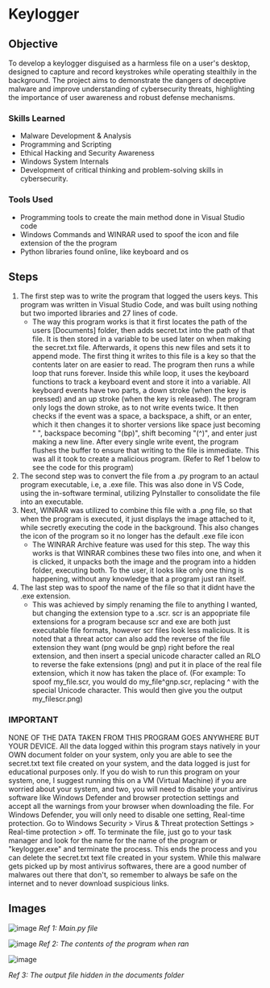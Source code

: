 # Keylogger

## Objective

To develop a keylogger disguised as a harmless file on a user's desktop, designed to capture and record keystrokes while operating stealthily in the background. The project aims to demonstrate the dangers of deceptive malware and improve understanding of cybersecurity threats, highlighting the importance of user awareness and robust defense mechanisms.

### Skills Learned

- Malware Development & Analysis
- Programming and Scripting
- Ethical Hacking and Security Awareness
- Windows System Internals
- Development of critical thinking and problem-solving skills in cybersecurity.

### Tools Used

- Programming tools to create the main method done in Visual Studio code
- Windows Commands and WINRAR used to spoof the icon and file extension of the the program
- Python libraries found online, like keyboard and os

## Steps
1) The first step was to write the program that logged the users keys. This program was written in Visual Studio Code, and was built using nothing but two imported libraries and 27 lines of code.
   - The way this program works is that it first locates the path of the users [Documents] folder, then adds secret.txt into the path of that file. It is then stored in a variable to be used later on when making the secret.txt file. Afterwards, it opens this new files and sets it to append mode. The first thing it writes to this file is a key so that the contents later on are easier to read. The program then runs a while loop that runs forever. Inside this while loop, it uses the keyboard functions to track a keyboard event and store it into a variable. All keyboard events have two parts, a down stroke (when the key is pressed) and an up stroke (when the key is released). The program only logs the down stroke, as to not write events twice. It then checks if the event was a space, a backspace, a shift, or an enter, which it then changes it to shorter versions like space just becoming " ", backspace becoming "(bp)", shift becoming "(^)", and enter just making a new line. After every single write event, the program flushes the buffer to ensure that writing to the file is immediate. This was all it took to create a malicious program. (Refer to Ref 1 below to see the code for this program)
2) The second step was to convert the file from a .py program to an actaul program executable, i.e, a .exe file. This was also done in VS Code, using the in-software terminal, utilizing PyInstaller to consolidate the file into an executable.
3) Next, WINRAR was utilized to combine this file with a .png file, so that when the program is executed, it just displays the image attached to it, while secretly executing the code in the background. This also changes the icon of the program so it no longer has the default .exe file icon
   - The WINRAR Archive feature was used for this step. The way this works is that WINRAR combines these two files into one, and when it is clicked, it unpacks both the image and the program into a hidden folder, executing both. To the user, it looks like only one thing is happening, without any knowledge that a program just ran itself.
4) The last step was to spoof the name of the file so that it didnt have the .exe extension.
   - This was achieved by simply renaming the file to anything I wanted, but changing the extension type to a .scr. scr is an appopriate file extensions for a program because scr and exe are both just executable file formats, however scr files look less malicious. It is noted that a threat actor can also add the reverse of the file extension they want (png would be gnp) right before the real extension, and then insert a special unicode character called an RLO to reverse the fake extensions (png) and put it in place of the real file extension, which it now has taken the place of. (For example: To spoof my_file.scr, you would do my_file^gnp.scr, replacing ^ with the special Unicode character. This would then give you the output my_filescr.png)
     
### IMPORTANT
NONE OF THE DATA TAKEN FROM THIS PROGRAM GOES ANYWHERE BUT YOUR DEVICE. All the data logged within this program stays natively in your OWN document folder on your system, only you are able to see the secret.txt text file created on your system, and the data logged is just for educational purposes only. If you do wish to run this program on your system, one, I suggest running this on a VM (Virtual Machine) if you are worried about your system, and two, you will need to disable your antivirus software like Windows Defender and browser protection settings and accept all the warnings from your browser when downloading the file. For Windows Defender, you will only need to disable one setting, Real-time protection. Go to Windows Security > Virus & Threat protection Settings > Real-time protection > off. To terminate the file, just go to your task manager and look for the name for the name of the program or "keylogger.exe" and terminate the process. This ends the process and you can delete the secret.txt text file created in your system.  While this malware gets picked up by most antivirus softwares, there are a good number of malwares out there that don't, so remember to always be safe on the internet and to never download suspicious links. 

## Images
![image](https://github.com/user-attachments/assets/826eae88-fb74-4abb-aba6-ddacd5c63d39)
*Ref 1: Main.py file*

![image](https://github.com/user-attachments/assets/3854db12-e969-4f90-a608-60ee949fd560)
*Ref 2: The contents of the program when ran*


![image](https://github.com/user-attachments/assets/9554f932-1c20-41d6-915d-94c1548e0d84)

*Ref 3: The output file hidden in the documents folder*



